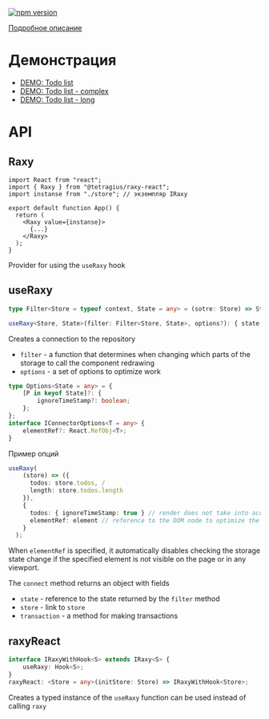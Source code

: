 [![npm version](https://badge.fury.io/js/%40tetragius%2Fraxy-react.svg)](https://badge.fury.io/js/%40tetragius%2Fraxy-react)

[Подробное описание](https://github.com/Tetragius/raxy)

# Демонстрация
  - [DEMO: Todo list](https://codesandbox.io/s/raxy-demo-3mur7)
  - [DEMO: Todo list - complex](https://codesandbox.io/s/raxy-demo-complex-5syo0)
  - [DEMO: Todo list - long](https://codesandbox.io/s/raxy-demo-longlist-cl837)


# API

## Raxy

```tsx
import React from "react";
import { Raxy } from "@tetragius/raxy-react";
import instanse from "./store"; // экземпляр IRaxy

export default function App() {
  return (
    <Raxy value={instanse}>
      {...}
    </Raxy>
  );
}
```

Provider for using the `useRaxy` hook

## useRaxy

```typescript
type Filter<Store = typeof context, State = any> = (sotre: Store) => State;

useRaxy<Store, State>(filter: Filter<Store, State>, options?): { state: State, store: Store, transaction: Transaction<Store> }
```

Creates a connection to the repository

- `filter` - a function that determines when changing which parts of the storage to call the component redrawing
- `options` - a set of options to optimize work

```typescript
type Options<State = any> = {
    [P in keyof State]?: {
        ignoreTimeStamp?: boolean;
    };
};
interface IConnectorOptions<T = any> {
    elementRef?: React.RefObj<T>;
}
```

Пример опций

```typescript
useRaxy(
    (store) => ({
      todos: store.todos, /
      length: store.todos.length 
    }),
    {
      todos: { ignoreTimeStamp: true } // render does not take into account changes in the state of child elements
      elementRef: element // reference to the DOM node to optimize the updateCallback call
    }
  );
```

When `elementRef` is specified, it automatically disables checking the storage state change if the specified element is not visible on the page or in any viewport.

The `connect` method returns an object with fields

- `state` - reference to the state returned by the `filter` method
- `store` - link to `store`
- `transaction` - a method for making transactions

## raxyReact

```typescript
interface IRaxyWithHook<S> extends IRaxy<S> {
    useRaxy: Hook<S>;
}
raxyReact: <Store = any>(initStore: Store) => IRaxyWithHook<Store>;
```
Creates a typed instance of the `useRaxy` function can be used instead of calling `raxy`